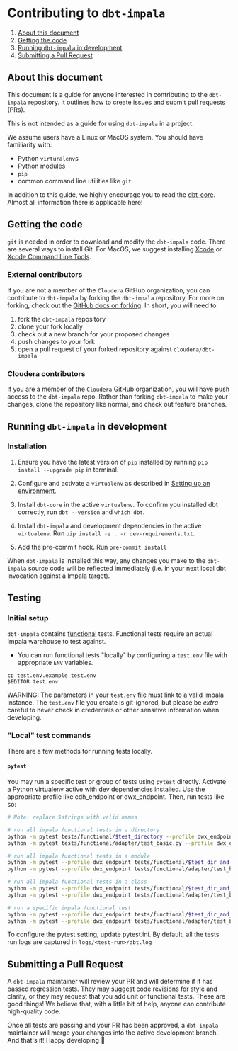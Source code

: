 # Contributing to `dbt-impala`

1. [About this document](#about-this-document)
2. [Getting the code](#getting-the-code)
3. [Running `dbt-impala` in development](#running-dbt-impala-in-development)
4. [Submitting a Pull Request](#submitting-a-pull-request)

## About this document
This document is a guide for anyone interested in contributing to the `dbt-impala` repository. It outlines how to create issues and submit pull requests (PRs).

This is not intended as a guide for using `dbt-impala` in a project.

We assume users have a Linux or MacOS system. You should have familiarity with:

- Python `virturalenv`s
- Python modules
- `pip`
- common command line utilities like `git`.

In addition to this guide, we highly encourage you to read the [dbt-core](https://github.com/dbt-labs/dbt-core/blob/main/CONTRIBUTING.md). Almost all information there is applicable here!

## Getting the code

 `git` is needed in order to download and modify the `dbt-impala` code. There are several ways to install Git. For MacOS, we suggest installing [Xcode](https://developer.apple.com/support/xcode/) or [Xcode Command Line Tools](https://mac.install.guide/commandlinetools/index.html).

### External contributors

If you are not a member of the `Cloudera` GitHub organization, you can contribute to `dbt-impala` by forking the `dbt-impala` repository. For more on forking, check out the [GitHub docs on forking](https://help.github.com/en/articles/fork-a-repo). In short, you will need to:

1. fork the `dbt-impala` repository
2. clone your fork locally
3. check out a new branch for your proposed changes
4. push changes to your fork
5. open a pull request of your forked repository against `cloudera/dbt-impala`

### Cloudera contributors

If you are a member of the `Cloudera` GitHub organization, you will have push access to the `dbt-impala` repo. Rather than forking `dbt-impala` to make your changes, clone the repository like normal, and check out feature branches.

## Running `dbt-impala` in development

### Installation

1. Ensure you have the latest version of `pip` installed by running `pip install --upgrade pip` in terminal.

2. Configure and activate a `virtualenv` as described in [Setting up an environment](https://github.com/dbt-labs/dbt-core/blob/HEAD/CONTRIBUTING.md#setting-up-an-environment).

3. Install `dbt-core` in the active `virtualenv`. To confirm you installed dbt correctly, run `dbt --version` and `which dbt`.

4. Install `dbt-impala` and development dependencies in the active `virtualenv`. Run `pip install -e . -r dev-requirements.txt`.

5. Add the pre-commit hook. Run `pre-commit install`

When `dbt-impala` is installed this way, any changes you make to the `dbt-impala` source code will be reflected immediately (i.e. in your next local dbt invocation against a Impala target).

## Testing

### Initial setup

`dbt-impala` contains [functional](https://github.com/cloudera/dbt-impala/tree/master/tests/functional/) tests. Functional tests require an actual Impala warehouse to test against.

- You can run functional tests "locally" by configuring a `test.env` file with appropriate `ENV` variables.

```
cp test.env.example test.env
$EDITOR test.env
```

WARNING: The parameters in your `test.env` file must link to a valid Impala instance. The `test.env` file you create is git-ignored, but please be _extra_ careful to never check in credentials or other sensitive information when developing.


### "Local" test commands
There are a few methods for running tests locally.

#### `pytest`
You may run a specific test or group of tests using `pytest` directly. Activate a Python virtualenv active with dev dependencies installed. Use the appropriate profile like cdh_endpoint or dwx_endpoint. Then, run tests like so:

```sh
# Note: replace $strings with valid names

# run all impala functional tests in a directory
python -m pytest tests/functional/$test_directory --profile dwx_endpoint
python -m pytest tests/functional/adapter/test_basic.py --profile dwx_endpoint

# run all impala functional tests in a module
python -m pytest --profile dwx_endpoint tests/functional/$test_dir_and_filename.py
python -m pytest --profile dwx_endpoint tests/functional/adapter/test_basic.py

# run all impala functional tests in a class
python -m pytest --profile dwx_endpoint tests/functional/$test_dir_and_filename.py::$test_class_name
python -m pytest --profile dwx_endpoint tests/functional/adapter/test_basic.py::TestSimpleMaterializationsImpala

# run a specific impala functional test
python -m pytest --profile dwx_endpoint tests/functional/$test_dir_and_filename.py::$test_class_name::$test__method_name
python -m pytest --profile dwx_endpoint tests/functional/adapter/test_basic.py::TestSimpleMaterializationsImpala::test_base
```

To configure the pytest setting, update pytest.ini. By default, all the tests run logs are captured in `logs/<test-run>/dbt.log`

## Submitting a Pull Request

A `dbt-impala` maintainer will review your PR and will determine if it has passed regression tests. They may suggest code revisions for style and clarity, or they may request that you add unit or functional tests. These are good things! We believe that, with a little bit of help, anyone can contribute high-quality code.

Once all tests are passing and your PR has been approved, a `dbt-impala` maintainer will merge your changes into the active development branch. And that's it! Happy developing :tada:

